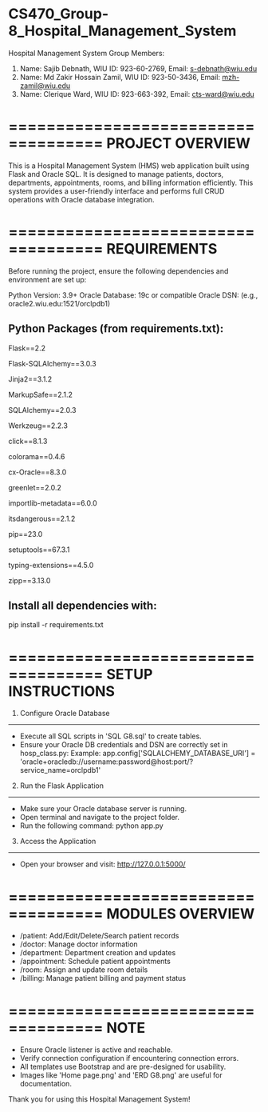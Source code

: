 # CS470_Group-8_Hospital_Management_System
Hospital Management System
Group Members:
1.	Name: Sajib Debnath, WIU ID: 923-60-2769, Email: s-debnath@wiu.edu
2.	Name: Md Zakir Hossain Zamil, WIU ID: 923-50-3436, Email: mzh-zamil@wiu.edu 
3.	Name: Clerique Ward, WIU ID: 923-663-392, Email: cts-ward@wiu.edu 

====================================
PROJECT OVERVIEW
====================================
This is a Hospital Management System (HMS) web application built using Flask and Oracle SQL. 
It is designed to manage patients, doctors, departments, appointments, rooms, and billing 
information efficiently. This system provides a user-friendly interface and performs full 
CRUD operations with Oracle database integration.

====================================
REQUIREMENTS
====================================
Before running the project, ensure the following dependencies and environment are set up:

Python Version: 3.9+
Oracle Database: 19c or compatible
Oracle DSN: (e.g., oracle2.wiu.edu:1521/orclpdb1)

Python Packages (from requirements.txt):
----------------------------------------
Flask==2.2

Flask-SQLAlchemy==3.0.3

Jinja2==3.1.2

MarkupSafe==2.1.2

SQLAlchemy==2.0.3

Werkzeug==2.2.3

click==8.1.3

colorama==0.4.6

cx-Oracle==8.3.0

greenlet==2.0.2

importlib-metadata==6.0.0

itsdangerous==2.1.2

pip==23.0

setuptools==67.3.1

typing-extensions==4.5.0

zipp==3.13.0


Install all dependencies with:
----------------------------------------
pip install -r requirements.txt

====================================
SETUP INSTRUCTIONS
====================================

1. Configure Oracle Database
----------------------------
- Execute all SQL scripts in 'SQL G8.sql' to create tables.
- Ensure your Oracle DB credentials and DSN are correctly set in hosp_class.py:
  Example:
  app.config['SQLALCHEMY_DATABASE_URI'] = 'oracle+oracledb://username:password@host:port/?service_name=orclpdb1'

2. Run the Flask Application
----------------------------
- Make sure your Oracle database server is running.
- Open terminal and navigate to the project folder.
- Run the following command:
  python app.py

3. Access the Application
----------------------------
- Open your browser and visit:
  http://127.0.0.1:5000/

====================================
MODULES OVERVIEW
====================================
- /patient: Add/Edit/Delete/Search patient records
- /doctor: Manage doctor information
- /department: Department creation and updates
- /appointment: Schedule patient appointments
- /room: Assign and update room details
- /billing: Manage patient billing and payment status

====================================
NOTE
====================================
- Ensure Oracle listener is active and reachable.
- Verify connection configuration if encountering connection errors.
- All templates use Bootstrap and are pre-designed for usability.
- Images like 'Home page.png' and 'ERD G8.png' are useful for documentation.

Thank you for using this Hospital Management System!
